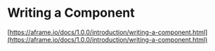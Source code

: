 # Writing a Component

[https://aframe.io/docs/1.0.0/introduction/writing-a-component.html](https://aframe.io/docs/1.0.0/introduction/writing-a-component.html)

